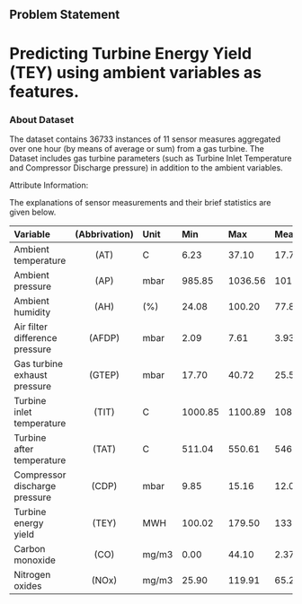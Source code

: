 ## **Problem Statement**
# Predicting Turbine Energy Yield (TEY) using ambient variables as features.

### About Dataset

The dataset contains 36733 instances of 11 sensor measures aggregated over one hour (by means of average or sum) from a gas turbine. 
The Dataset includes gas turbine parameters (such as Turbine Inlet Temperature and Compressor Discharge pressure) in addition to the ambient variables.

Attribute Information:

The explanations of sensor measurements and their brief statistics are given below.

|Variable|(Abbrivation)|Unit|Min|Max|Mean|
|:------|:------:|:------|:------|:------|:------|
|Ambient temperature |(AT)| C| 6.23| 37.10| 17.71|
|Ambient pressure |(AP)| mbar |985.85 |1036.56 |1013.07|
|Ambient humidity |(AH)| (%) |24.08 |100.20 |77.87|
|Air filter difference pressure |(AFDP)| mbar |2.09 |7.61 |3.93|
|Gas turbine exhaust pressure |(GTEP)| mbar |17.70 |40.72 |25.56|
|Turbine inlet temperature |(TIT)| C |1000.85 |1100.89 |1081.43|
|Turbine after temperature |(TAT)| C |511.04 |550.61 |546.16|
|Compressor discharge pressure |(CDP)| mbar |9.85 |15.16 |12.06|
|Turbine energy yield |(TEY)| MWH |100.02 |179.50 |133.51|
|Carbon monoxide |(CO)| mg/m3 |0.00 |44.10 |2.37|
|Nitrogen oxides |(NOx)| mg/m3 |25.90 |119.91 |65.29|
